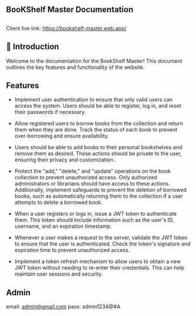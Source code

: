 
## BooKShelf Master Documentation

## 


Client live link: https://bookshelf-master.web.app/



## 🚀 Introduction
Welcome to the documentation for the BookShelf  Master! This document outlines the key features and functionality of the website.


## Features

- Implement user authentication to ensure that only valid users can access the system. Users should be able to register, log in, and reset their passwords if necessary.

- Allow registered users to borrow books from the collection and return them when they are done. Track the status of each book to prevent over-borrowing and ensure availability.

- Users should be able to add books to their personal bookshelves and remove them as desired. These actions should be private to the user, ensuring their privacy and customization..

- Protect the "add," "delete," and "update" operations on the book collection to prevent unauthorized access. Only authorized administrators or librarians should have access to these actions. Additionally, implement safeguards to prevent the deletion of borrowed books, such as automatically returning them to the collection if a user attempts to delete a borrowed book.

- When a user registers or logs in, issue a JWT token to authenticate them. This token should include information such as the user's ID, username, and an expiration timestamp.
- Whenever a user makes a request to the server, validate the JWT token to ensure that the user is authenticated. Check the token's signature and expiration time to prevent unauthorized access.

- Implement a token refresh mechanism to allow users to obtain a new JWT token without needing to re-enter their credentials. This can help maintain user sessions and security.


## Admin
email: admin@gmail.com
pass: admin1234@#A


